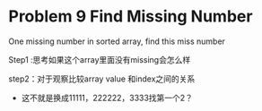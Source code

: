 # Problem 9 Find Missing Number

One missing number in sorted array, find this miss number





Step1 :思考如果这个array里面没有missing会怎么样

step2：对于观察比较array value 和index之间的关系

* 这不就是换成11111，222222，3333找第一个2？
